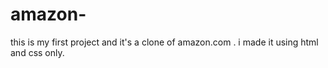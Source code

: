 # amazon-
this is my first project and it's a clone of amazon.com . i made it using html and css only.
